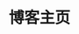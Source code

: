 ---
home: true
layout: BlogHome
icon: home
title: 博客主页
heroText: Eason's Blog
heroFullScreen: true
tagline: "如果你不够优秀，遇见也不配拥有"


footer: Eason
---